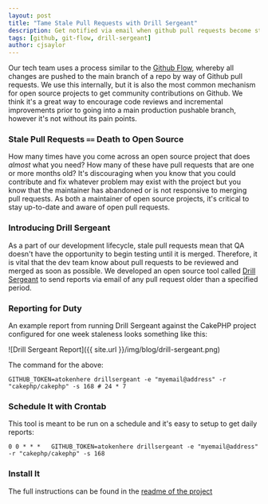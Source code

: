 ```yaml
---
layout: post
title: "Tame Stale Pull Requests with Drill Sergeant"
description: Get notified via email when github pull requests become stale.
tags: [github, git-flow, drill-sergeant]
author: cjsaylor
---
```


Our tech team uses a process similar to the [Github Flow](http://scottchacon.com/2011/08/31/github-flow.html), whereby all changes are pushed to the main branch
of a repo by way of Github pull requests. We use this internally, but it is also the most common mechanism for open source projects to get community contributions on Github. We think it's a great way to encourage code reviews and incremental improvements prior to going into a main production pushable branch, however it's not without its pain points.

### Stale Pull Requests `==` Death to Open Source

How many times have you come across an open source project that does _almost_ what you need? How many of these have pull requests that are one or more months old? It's discouraging when you know that you could contribute and fix whatever problem may exist with the project but you know that the maintainer has abandoned or is not responsive to merging pull requests. As both a maintainer of open source projects, it's critical to stay up-to-date and aware of open pull requests.

### Introducing Drill Sergeant

As a part of our development lifecycle, stale pull requests mean that QA doesn't have the opportunity to begin testing until it is merged. Therefore, it is vital that the dev team know about pull requests to be reviewed and merged as soon as possible. We developed an open source tool called [Drill Sergeant](https://github.com/zumba/drill-sergeant) to send reports via email of any pull request older than a specified period. 

### Reporting for Duty

An example report from running Drill Sergeant against the CakePHP project configured for one week staleness looks something like this:

![Drill Sergeant Report]({{ site.url }}/img/blog/drill-sergeant.png)

The command for the above:

~~~
GITHUB_TOKEN=atokenhere drillsergeant -e "myemail@address" -r "cakephp/cakephp" -s 168 # 24 * 7
~~~

### Schedule It with Crontab

This tool is meant to be run on a schedule and it's easy to setup to get daily reports:

~~~
0 0 * * *	GITHUB_TOKEN=atokenhere drillsergeant -e "myemail@address" -r "cakephp/cakephp" -s 168
~~~

### Install It

The full instructions can be found in the [readme of the project](https://npmjs.org/package/drill-sergeant)

